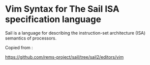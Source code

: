 Vim Syntax for The Sail ISA specification language
==================================================


Sail is a language for describing the instruction-set architecture
(ISA) semantics of processors. 

Copied from : 

https://github.com/rems-project/sail/tree/sail2/editors/vim


